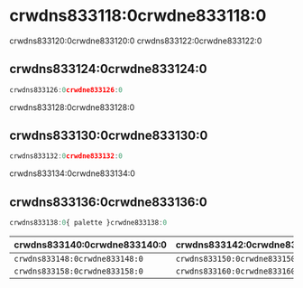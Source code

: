 # crwdns833118:0crwdne833118:0

<p class="description">crwdns833120:0crwdne833120:0 crwdns833122:0crwdne833122:0</p>

## crwdns833124:0crwdne833124:0

```jsx
crwdns833126:0crwdne833126:0
```

crwdns833128:0crwdne833128:0

## crwdns833130:0crwdne833130:0

```jsx
crwdns833132:0crwdne833132:0
```

crwdns833134:0crwdne833134:0

## crwdns833136:0crwdne833136:0

```js
crwdns833138:0{ palette }crwdne833138:0
```

| crwdns833140:0crwdne833140:0   | crwdns833142:0crwdne833142:0   | crwdns833144:0crwdne833144:0   | crwdns833146:0crwdne833146:0                                   |
|:------------------------------ |:------------------------------ |:------------------------------ |:-------------------------------------------------------------- |
| `crwdns833148:0crwdne833148:0` | `crwdns833150:0crwdne833150:0` | `crwdns833152:0crwdne833152:0` | [`crwdns833156:0crwdne833156:0`](crwdns833154:0crwdne833154:0) |
| `crwdns833158:0crwdne833158:0` | `crwdns833160:0crwdne833160:0` | `crwdns833162:0crwdne833162:0` | [`crwdns833166:0crwdne833166:0`](crwdns833164:0crwdne833164:0) |